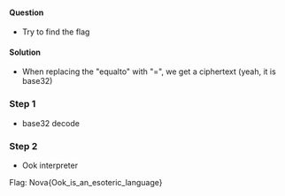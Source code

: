 #### Question
 * Try to find the flag

#### Solution
 * When replacing the "equalto" with "=", we get a ciphertext (yeah, it is base32)
### Step 1
  - base32 decode
### Step 2
  - Ook interpreter

Flag: Nova{Ook_is_an_esoteric_language}
